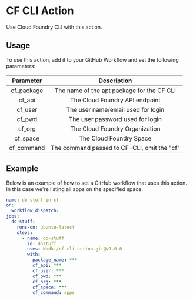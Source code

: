 # CF CLI Action

Use Cloud Foundry CLI with this action.

## Usage

To use this action, add it to your GitHub Workflow and set the following parameters:

|  Parameter |                    Description                   |
|:----------:|:-----------------------------------------------:|
| cf_package | The name of the apt package for the CF CLI |
|   cf_api   |          The Cloud Foundry API endpoint         |
|   cf_user  |        The user name/email used for login       |
|   cf_pwd   |         The user password used for login        |
|   cf_org   |          The Cloud Foundry Organization         |
|  cf_space  |             The Cloud Foundry Space             |
| cf_command |   The command passed to CF-CLI, omit the "cf"   |

## Example

Below is an example of how to set a GitHub workflow that uses this action. In this case we're listing all apps on the specified space.

```yaml
name: do-stuff-in-cf
on:
  workflow_dispatch:
jobs:
  do-stuff:
    runs-on: ubuntu-latest
    steps:
      - name: do-stuff
        id: dostuff
        uses: Nadki/cf-cli-action.git@v1.0.0
        with:
          package_name: ***
          cf_api: ***
          cf_user: ***
          cf_pwd: ***
          cf_org: ***
          cf_space: ***
          cf_command: apps
```
